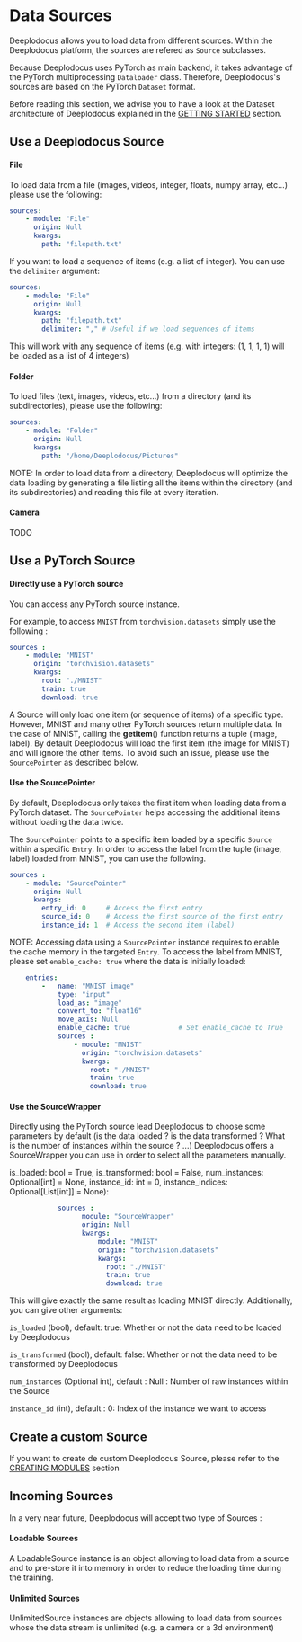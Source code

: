 # Data Sources

Deeplodocus allows you to load data from different sources. Within the Deeplodocus platform, the sources are refered as `Source` subclasses.

Because Deeplodocus uses PyTorch as main backend, it takes advantage of the PyTorch multiprocessing `Dataloader` class. Therefore, Deeplodocus's sources are based on the PyTorch `Dataset` format.

Before reading this section, we advise you to have a look at the Dataset architecture of Deeplodocus explained in the [GETTING STARTED](getting_started.md#data-architecture) section.
## Use a Deeplodocus Source

#### File

To load data from a file (images, videos, integer, floats, numpy array, etc...) please use the following:
```yaml
sources:
    - module: "File"
      origin: Null
      kwargs:
        path: "filepath.txt"
```
If you want to load a sequence of items (e.g. a list of integer). You can use the `delimiter` argument:
```yaml
sources:
    - module: "File"
      origin: Null
      kwargs:
        path: "filepath.txt"
        delimiter: "," # Useful if we load sequences of items
```

This will work with any sequence of items (e.g. with integers: (1, 1, 1, 1) will be loaded as a list of 4 integers)



#### Folder

To load files (text, images, videos, etc...) from a directory (and its subdirectories), please use the following:

```yaml
sources:
    - module: "Folder"
      origin: Null
      kwargs:
        path: "/home/Deeplodocus/Pictures"
```
NOTE: In order to load data from a directory, Deeplodocus will optimize the data loading by generating a file listing all the items within the directory (and its subdirectories) and reading this file at every iteration. 


#### Camera
TODO

## Use a PyTorch Source

#### Directly use a PyTorch source
You can access any PyTorch source instance. 

For example, to access `MNIST` from `torchvision.datasets` simply use the following :

```yaml
sources :
    - module: "MNIST"
      origin: "torchvision.datasets"
      kwargs:
        root: "./MNIST"
        train: true
        download: true

```
A Source will only load one item (or sequence of items) of a specific type.
However, MNIST and many other PyTorch sources return multiple data. In the case of MNIST, calling the __getitem__() function returns a tuple (image, label). 
By default Deeplodocus will  load the first item (the image for MNIST) and will ignore the other items. To avoid such an issue, please use the `SourcePointer` as described below.
 

#### Use the SourcePointer

By default, Deeplodocus only takes the first item when loading data from a PyTorch dataset. The `SourcePointer` helps accessing the additional items without loading the data twice.

The `SourcePointer` points to a specific item loaded by a specific `Source` within a specific `Entry`. 
In order to access the label from the tuple (image, label) loaded from MNIST, you can use the following.

```yaml
sources :
    - module: "SourcePointer"
      origin: Null
      kwargs:
        entry_id: 0     # Access the first entry
        source_id: 0    # Access the first source of the first entry
        instance_id: 1  # Access the second item (label)
```
NOTE: Accessing data using a `SourcePointer` instance requires to enable the cache memory in the targeted `Entry`. 
To access the label from MNIST, please set `enable_cache: true` where the data is initially loaded:

```yaml
    entries:
        -   name: "MNIST image"
            type: "input"
            load_as: "image"
            convert_to: "float16"
            move_axis: Null
            enable_cache: true            # Set enable_cache to True
            sources :
                - module: "MNIST"
                  origin: "torchvision.datasets"
                  kwargs:
                    root: "./MNIST"
                    train: true
                    download: true
```

#### Use the SourceWrapper
Directly using the PyTorch source lead Deeplodocus to choose some parameters by default (is the data loaded ? is the data transformed ? What is the number of instances within the source ? ...)
Deeplodocus offers a SourceWrapper you can use in order to select all the parameters manually.

 is_loaded: bool = True,
                 is_transformed: bool = False,
                 num_instances: Optional[int] = None,
                 instance_id: int = 0,
                 instance_indices: Optional[List[int]] = None):

```yaml
            sources :
                  module: "SourceWrapper"
                  origin: Null
                  kwargs:
                      module: "MNIST"
                      origin: "torchvision.datasets"
                      kwargs:
                        root: "./MNIST"
                        train: true
                        download: true
```
This will give exactly the same result as loading MNIST directly.
Additionally, you can give other arguments:

`is_loaded` (bool), default: true: Whether or not the data need to be loaded by Deeplodocus

`is_transformed` (bool), default: false: Whether or not the data need to be transformed by Deeplodocus

`num_instances` (Optional int), default : Null : Number of raw instances within the Source

`instance_id` (int), default : 0: Index of the instance we want to access


## Create a custom Source

If you want to create de custom Deeplodocus Source, please refer to the [CREATING MODULES](creating_modules.md#Data_Sources) section

## Incoming Sources

In a very near future, Deeplodocus will accept two type of Sources :

#### Loadable Sources

A LoadableSource instance is an object allowing to load data from a source and to pre-store it into memory in order to reduce the loading time during the training.

#### Unlimited Sources

UnlimitedSource instances are objects allowing to load data from sources whose the data stream is unlimited (e.g. a camera or a 3d environment)